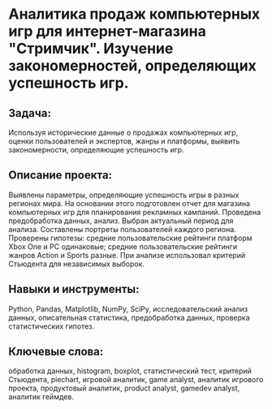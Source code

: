 # Аналитика продаж компьютерных игр для интернет-магазина "Стримчик". Изучение закономерностей, определяющих успешность игр. 

## Задача:

Используя исторические данные о продажах компьютерных игр, оценки пользователей и экспертов, жанры и платформы, выявить закономерности, определяющие успешность игр.

## Описание проекта:

Выявлены параметры, определяющие успешность игры в разных регионах мира. На основании этого подготовлен отчет для магазина компьютерных игр для планирования рекламных кампаний. Проведена предобработка данных, анализ. Выбран актуальный период для анализа. Составлены портреты пользователей каждого региона. Проверены гипотезы: средние пользовательские рейтинги платформ Xbox One и PC одинаковые; средние пользовательские рейтинги жанров Action и Sports разные. При анализе использовал критерий Стьюдента для независимых выборок.

## Навыки и инструменты:

Python, Pandas, Matplotlib, NumPy, SciPy, исследовательский анализ данных, описательная статистика, предобработка данных, проверка статистических гипотез.

## Ключевые слова:

обработка данных, histogram, boxplot, статистический тест, критерий Стьюдента, piechart, игровой аналитик, game analyst, аналитик игрового проекта, продуктовый аналитик, product analyst, gamedev analyst, аналитик геймдев.

